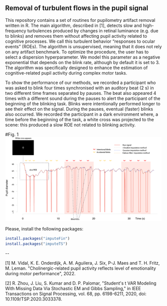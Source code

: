 ## Removal of turbulent flows in the pupil signal

This repository contains a set of routines for pupilometry artifact removal written in R. The main algorithm, described in [1], detects slow and high-frequency turbulences produced by changes in retinal luminance (e.g. due to blinks) and removes them without affecting pupil activity related to cognitive processes. We call this turbulent behavior “responses to ocular events” (ROEs). The algorithm is unsupervised, meaning that it does not rely on any artifact benchmark. To optimize the procedure, the user has to select a dispersion hyperparameter. We model this parameter as a negative exponential that depends on the blink rate, although by default it is set to 3. The algorithm was specifically designed to enhance the estimation of cognitive-related pupil activity during complex motor tasks.

To show the performance of our methods, we recorded a participant who was asked to blink four times synchronised with an auditory beat (2 s) in two different time frames separated by pauses. The beat also appeared 4 times with a different sound during the pauses to alert the participant of the beginning of the blinking task. Blinks were intentionally performed longer to see their effect on the signal. During the pauses, eventual (faster) blinks also occurred. We recorded the participant in a dark environment where, a time before the beginning of the task, a white cross was projected to the scene: this produced a slow ROE not related to blinking activity. 

#Fig. 1
![Fig. 1](https://github.com/m-vidal/pupil-turbulence-removal/blob/main/plots/plot1.jpg)

Please, install  the following packages:

```R
install.packages("imputeFin")
install.packages("imputeTS")
```
--

[1] M. Vidal, K. E. Onderdijk, A. M. Aguilera, J. Six, P-J. Maes and T. H. Fritz, M. Leman. "Cholinergic-related pupil activity reflects level of emotionality during motor performance", 2022.

[2] R. Zhou, J. Liu, S. Kumar and D. P. Palomar, "Student's  t  VAR Modeling With Missing Data Via Stochastic EM and Gibbs Sampling," in IEEE Transactions on Signal Processing, vol. 68, pp. 6198-6211, 2020, doi: 10.1109/TSP.2020.3033378.
